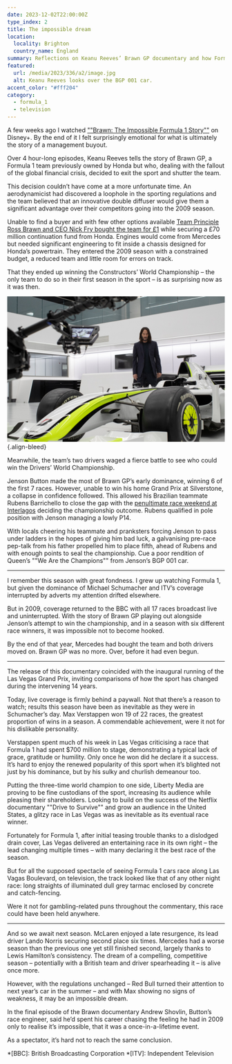 ```yaml
---
date: 2023-12-02T22:00:00Z
type_index: 2
title: The impossible dream
location:
  locality: Brighton
  country_name: England
summary: Reflections on Keanu Reeves’ Brawn GP documentary and how Formula 1 has changed over the last 14 years.
featured:
  url: /media/2023/336/a2/image.jpg
  alt: Keanu Reeves looks over the BGP 001 car.
accent_color: "#fff204"
category:
  - formula_1
  - television
---
```


A few weeks ago I watched [""Brawn: The Impossible Formula 1 Story""][1] on Disney+. By the end of it I felt surprisingly emotional for what is ultimately the story of a management buyout.

Over 4 hour-long episodes, Keanu Reeves tells the story of Brawn GP, a Formula 1 team previously owned by Honda but who, dealing with the fallout of the global financial crisis, decided to exit the sport and shutter the team.

This decision couldn’t have come at a more unfortunate time. An aerodynamicist had discovered a loophole in the sporting regulations and the team believed that an innovative double diffuser would give them a significant advantage over their competitors going into the 2009 season.

Unable to find a buyer and with few other options available [Team Principle Ross Brawn and CEO Nick Fry bought the team for £1][2] while securing a £70 million continuation fund from Honda. Engines would come from Mercedes but needed significant engineering to fit inside a chassis designed for Honda’s powertrain. They entered the 2009 season with a constrained budget, a reduced team and little room for errors on track.

That they ended up winning the Constructors’ World Championship – the only team to do so in their first season in the sport – is as surprising now as it was then.

![Keanu Reeves looks over the BGP 001 car.](/media/2023/336/a2/image.jpg "Photograph: Alessio Barbanti/© 2022 Disney.")
{.align-bleed}

Meanwhile, the team’s two drivers waged a fierce battle to see who could win the Drivers’ World Championship.

Jenson Button made the most of Brawn GP’s early dominance, winning 6 of the first 7 races. However, unable to win his home Grand Prix at Silverstone, a collapse in confidence followed. This allowed his Brazilian teammate Rubens Barrichello to close the gap with the [penultimate race weekend at Interlagos][3] deciding the championship outcome. Rubens qualified in pole position with Jenson managing a lowly P14.

With locals cheering his teammate and pranksters forcing Jenson to pass under ladders in the hopes of giving him bad luck, a galvanising pre-race pep-talk from his father propelled him to place fifth, ahead of Rubens and with enough points to seal the championship. Cue a poor rendition of Queen’s ""We Are the Champions"" from Jenson’s BGP 001 car.

---

I remember this season with great fondness. I grew up watching Formula 1, but given the dominance of Michael Schumacher and ITV’s coverage interrupted by adverts my attention drifted elsewhere.

But in 2009, coverage returned to the BBC with all 17 races broadcast live and uninterrupted. With the story of Brawn GP playing out alongside Jenson’s attempt to win the championship, and in a season with six different race winners, it was impossible not to become hooked.

By the end of that year, Mercedes had bought the team and both drivers moved on. Brawn GP was no more. Over, before it had even begun.

---

The release of this documentary coincided with the inaugural running of the Las Vegas Grand Prix, inviting comparisons of how the sport has changed during the intervening 14 years.

Today, live coverage is firmly behind a paywall. Not that there’s a reason to watch; results this season have been as inevitable as they were in Schumacher’s day. Max Verstappen won 19 of 22 races, the greatest proportion of wins in a season. A commendable achievement, were it not for his dislikable personality.

Verstappen spent much of his week in Las Vegas criticising a race that Formula 1 had spent $700 million to stage, demonstrating a typical lack of grace, gratitude or humility. Only once he won did he declare it a success. It’s hard to enjoy the renewed popularity of this sport when it’s blighted not just by his dominance, but by his sulky and churlish demeanour too.

Putting the three-time world champion to one side, Liberty Media are proving to be fine custodians of the sport, increasing its audience while pleasing their shareholders. Looking to build on the success of the Netflix documentary ""Drive to Survive"" and grow an audience in the United States, a glitzy race in Las Vegas was as inevitable as its eventual race winner.

Fortunately for Formula 1, after initial teasing trouble thanks to a dislodged drain cover, Las Vegas delivered an entertaining race in its own right – the lead changing multiple times – with many declaring it the best race of the season.

But for all the supposed spectacle of seeing Formula 1 cars race along Las Vagas Boulevard, on television, the track looked like that of any other night race: long straights of illuminated dull grey tarmac enclosed by concrete and catch-fencing.

Were it not for gambling-related puns throughout the commentary, this race could have been held anywhere.

---

And so we await next season. McLaren enjoyed a late resurgence, its lead driver Lando Norris securing second place six times. Mercedes had a worse season than the previous one yet still finished second, largely thanks to Lewis Hamilton’s consistency. The dream of a compelling, competitive season – potentially with a British team and driver spearheading it – is alive once more.

However, with the regulations unchanged – Red Bull turned their attention to next year’s car in the summer – and with Max showing no signs of weakness, it may be an impossible dream.

In the final episode of the Brawn documentary Andrew Shovlin, Button’s race engineer, said he’d spent his career chasing the feeling he had in 2009 only to realise it’s impossible, that it was a once-in-a-lifetime event.

As a spectator, it’s hard not to reach the same conclusion.

[1]: https://www.disneyplus.com/en-gb/series/brawn-the-impossible-formula-1-story/7G5zxICkLOJ8
[2]: http://news.bbc.co.uk/sport1/hi/motorsport/formula_one/7927488.stm
[3]: https://en.wikipedia.org/wiki/2009_Brazilian_Grand_Prix

*[BBC]: British Broadcasting Corporation
*[ITV]: Independent Television
